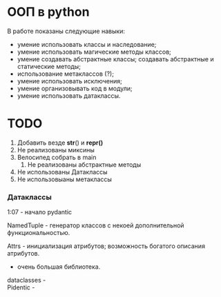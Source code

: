 # ООП в python

В работе показаны следующие навыки:

* умение использовать классы и наследование;
* умение использовать магические методы классов;
* умение создавать абстрактные классы; создавать абстрактные и статические методы;
* использование метаклассов (?);
* умение использовать исключения;
* умение организовывать код в модули;
* умение использовать датаклассы.

# TODO

1. Добавить везде __str__() и __repr()__
3. Не реализованы миксины
4. Велосипед собрать в main
    1. Не реализованы абстрактные методы
5. Не использованы Датаклассы
6. Не использовыаны метаклассы

### Датаклассы

1:07 - начало pydantic

NamedTuple - генератор классов с некоей дополнительной функциональностью.

Attrs - инициализация атрибутов; возможность богатого описания атрибутов.
  - очень большая библиотека. 

dataclasses -  
Pidentic -  
